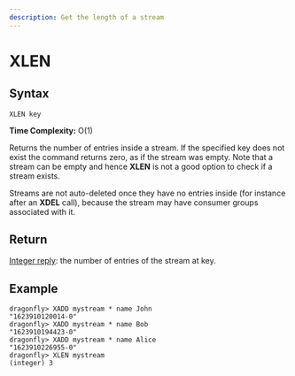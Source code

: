 ```yaml
---
description: Get the length of a stream
---
```


# XLEN

## Syntax

	XLEN key

**Time Complexity:** O(1)

Returns the number of entries inside a stream. If the specified
key does not exist the command returns zero, as if the stream was
empty. Note that a stream can be empty and hence **XLEN** is not
a good option to check if a stream exists.

Streams are not auto-deleted once they have no entries inside
(for instance after an **XDEL** call), because the stream may have
consumer groups associated with it.

## Return
[Integer reply](https://redis.io/docs/reference/protocol-spec#resp-integers):
the number of entries of the stream at key.

## Example

```shell
dragonfly> XADD mystream * name John
"1623910120014-0"
dragonfly> XADD mystream * name Bob
"1623910194423-0"
dragonfly> XADD mystream * name Alice
"1623910226955-0"
dragonfly> XLEN mystream
(integer) 3
```